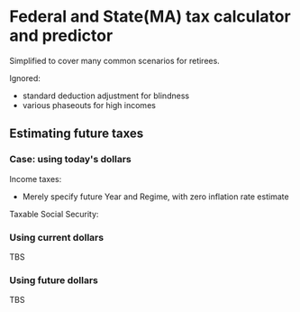 # Federal and State(MA) tax calculator and predictor

Simplified to cover many common scenarios for retirees.

Ignored:
  - standard deduction adjustment for blindness
  - various phaseouts for high incomes

## Estimating future taxes

### Case: using today's dollars

Income taxes:
 - Merely specify future Year and Regime, with zero inflation rate estimate

Taxable Social Security:
### Using current dollars
TBS
### Using future dollars
TBS
